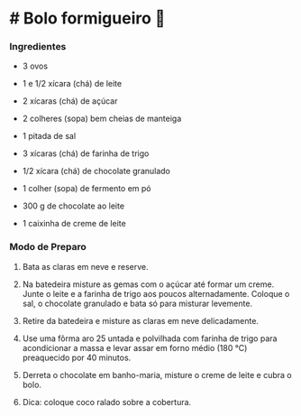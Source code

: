 # # Bolo formigueiro :cake:

### Ingredientes

- 3 ovos

- 1 e 1/2 xícara (chá) de leite

- 2 xícaras (chá) de açúcar

- 2 colheres (sopa) bem cheias de manteiga

- 1 pitada de sal

- 3 xícaras (chá) de farinha de trigo

- 1/2 xícara (chá) de chocolate granulado

- 1 colher (sopa) de fermento em pó 

- 300 g de chocolate ao leite

- 1 caixinha de creme de leite

### Modo de Preparo

1. Bata as claras em neve e reserve.

2. Na batedeira misture as gemas com o açúcar até formar um creme. Junte o leite e a farinha de trigo aos poucos alternadamente. Coloque o sal, o chocolate granulado e bata só para misturar levemente.

3. Retire da batedeira e misture as claras em neve delicadamente.

4. Use uma fôrma aro 25 untada e polvilhada com farinha de trigo para acondicionar a massa e levar assar em forno médio (180 °C) preaquecido por 40 minutos.

5. Derreta o chocolate em banho-maria, misture o creme de leite e cubra o bolo.

6. Dica: coloque coco ralado sobre a cobertura.








